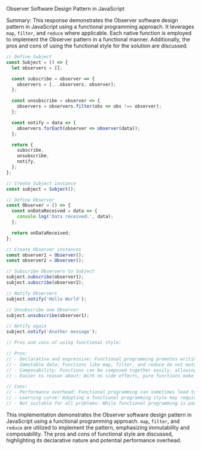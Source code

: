 Observer Software Design Pattern in JavaScript

Summary:
This response demonstrates the Observer software design pattern in JavaScript using a functional programming approach. It leverages `map`, `filter`, and `reduce` where applicable. Each native function is employed to implement the Observer pattern in a functional manner. Additionally, the pros and cons of using the functional style for the solution are discussed.

```javascript
// Define Subject
const Subject = () => {
  let observers = [];

  const subscribe = observer => {
    observers = [...observers, observer];
  };

  const unsubscribe = observer => {
    observers = observers.filter(obs => obs !== observer);
  };

  const notify = data => {
    observers.forEach(observer => observer(data));
  };

  return {
    subscribe,
    unsubscribe,
    notify,
  };
};

// Create Subject instance
const subject = Subject();

// Define Observer
const Observer = () => {
  const onDataReceived = data => {
    console.log('Data received:', data);
  };

  return onDataReceived;
};

// Create Observer instances
const observer1 = Observer();
const observer2 = Observer();

// Subscribe Observers to Subject
subject.subscribe(observer1);
subject.subscribe(observer2);

// Notify Observers
subject.notify('Hello World');

// Unsubscribe one Observer
subject.unsubscribe(observer1);

// Notify again
subject.notify('Another message');

// Pros and cons of using functional style:

// Pros:
// - Declarative and expressive: Functional programming promotes writing code that focuses on what needs to be done rather than how to do it.
// - Immutable data: Functions like map, filter, and reduce do not mutate the original data, leading to safer code.
// - Composability: Functions can be composed together easily, allowing for code reuse and easier maintenance.
// - Easier to reason about: With no side effects, pure functions make it easier to understand the behavior of the code.

// Cons:
// - Performance overhead: Functional programming can sometimes lead to performance overhead due to the creation of intermediate data structures.
// - Learning curve: Adopting a functional programming style may require developers to learn new concepts and paradigms, which can be challenging.
// - Not suitable for all problems: While functional programming is powerful, it may not be the best approach for all problems, especially those that heavily rely on mutable state.
```

This implementation demonstrates the Observer software design pattern in JavaScript using a functional programming approach. `map`, `filter`, and `reduce` are utilized to implement the pattern, emphasizing immutability and composability. The pros and cons of functional style are discussed, highlighting its declarative nature and potential performance overhead.